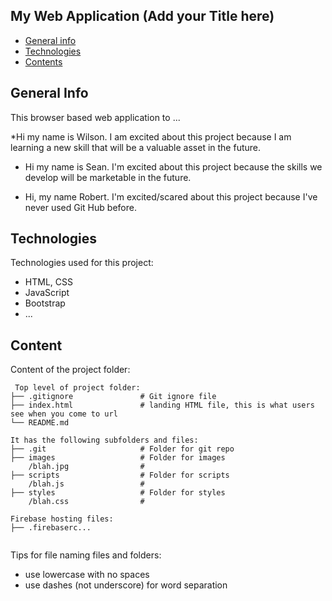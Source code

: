 ## My Web Application (Add your Title here)

* [General info](#general-info)
* [Technologies](#technologies)
* [Contents](#content)

## General Info

This browser based web application to ...

*Hi my name is Wilson. I am excited about this project because I am learning a new skill that will be a valuable asset in the future.

* Hi my name is Sean. I'm excited about this project because the skills we develop will be marketable in the future.

* Hi, my name Robert. I'm excited/scared about this project because I've never used Git Hub before.

## Technologies

Technologies used for this project:

* HTML, CSS
* JavaScript
* Bootstrap
* ...

## Content

Content of the project folder:

```
 Top level of project folder: 
├── .gitignore               # Git ignore file
├── index.html               # landing HTML file, this is what users see when you come to url
└── README.md

It has the following subfolders and files:
├── .git                     # Folder for git repo
├── images                   # Folder for images
    /blah.jpg                # 
├── scripts                  # Folder for scripts
    /blah.js                 # 
├── styles                   # Folder for styles
    /blah.css                # 

Firebase hosting files: 
├── .firebaserc...


```

Tips for file naming files and folders:

* use lowercase with no spaces
* use dashes (not underscore) for word separation
